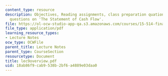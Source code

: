 ```yaml
---
content_type: resource
description: Objectives, Reading assignments, class preparation quationa, optional
  questions on 'The Statement of Cash Flow'.
file: https://ol-ocw-studio-app-qa.s3.amazonaws.com/courses/15-514-financial-and-managerial-accounting-summer-2003/18ab86f9cab9538b2bf6a4889e03daa0_lec9overview.pdf
file_type: application/pdf
learning_resource_types:
- Lecture Notes
ocw_type: OCWFile
parent_title: Lecture Notes
parent_type: CourseSection
resourcetype: Document
title: lec9overview.pdf
uid: 18ab86f9-cab9-538b-2bf6-a4889e03daa0
---
```

